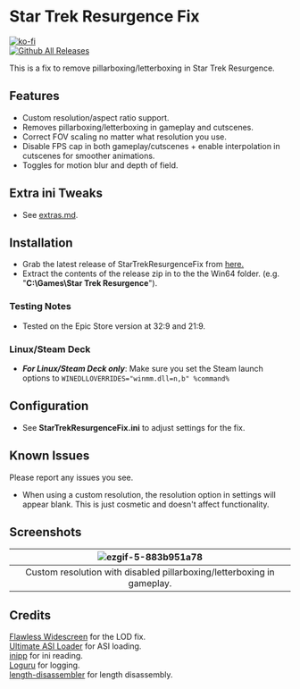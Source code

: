 # Star Trek Resurgence Fix
[![ko-fi](https://ko-fi.com/img/githubbutton_sm.svg)](https://ko-fi.com/W7W01UAI9)</br>
[![Github All Releases](https://img.shields.io/github/downloads/Lyall/StarTrekResurgenceFix/total.svg)](https://github.com/Lyall/StarTrekResurgenceFix/releases)

This is a fix to remove pillarboxing/letterboxing in Star Trek Resurgence.

## Features
- Custom resolution/aspect ratio support.
- Removes pillarboxing/letterboxing in gameplay and cutscenes.
- Correct FOV scaling no matter what resolution you use.
- Disable FPS cap in both gameplay/cutscenes + enable interpolation in cutscenes for smoother animations.
- Toggles for motion blur and depth of field.

## Extra ini Tweaks
- See [extras.md](extras.md).

## Installation
- Grab the latest release of StarTrekResurgenceFix from [here.](https://github.com/Lyall/StarTrekResurgenceFix/releases)
- Extract the contents of the release zip in to the the Win64 folder. (e.g. "**C:\Games\Star Trek Resurgence**").

### Testing Notes
- Tested on the Epic Store version at 32:9 and 21:9.

### Linux/Steam Deck
- ***For Linux/Steam Deck only***: Make sure you set the Steam launch options to `WINEDLLOVERRIDES="winmm.dll=n,b" %command%`

## Configuration
- See **StarTrekResurgenceFix.ini** to adjust settings for the fix.

## Known Issues
Please report any issues you see.
- When using a custom resolution, the resolution option in settings will appear blank. This is just cosmetic and doesn't affect functionality.

## Screenshots

| ![ezgif-5-883b951a78](https://github.com/Lyall/StarTrekResurgenceFix/assets/695941/6e502569-7270-4f88-8f57-ec2ac6519c09) |
|:--:|
| Custom resolution with disabled pillarboxing/letterboxing in gameplay. |

## Credits
[Flawless Widescreen](https://www.flawlesswidescreen.org/) for the LOD fix.<br />
[Ultimate ASI Loader](https://github.com/ThirteenAG/Ultimate-ASI-Loader) for ASI loading. <br />
[inipp](https://github.com/mcmtroffaes/inipp) for ini reading. <br />
[Loguru](https://github.com/emilk/loguru) for logging. <br />
[length-disassembler](https://github.com/Nomade040/length-disassembler) for length disassembly.
